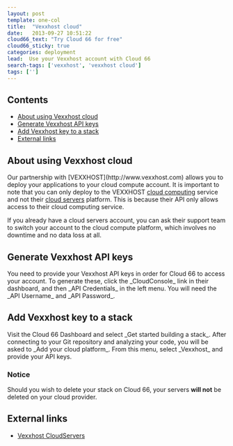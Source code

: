 ```yaml
---
layout: post
template: one-col
title:  "Vexxhost cloud"
date:   2013-09-27 10:51:22
cloud66_text: "Try Cloud 66 for free"
cloud66_sticky: true
categories: deployment
lead:  Use your Vexxhost account with Cloud 66
search-tags: ['vexxhost', 'vexxhost cloud']
tags: ['']
---
```


<h2>Contents</h2>
<ul class="page-toc">
	<li>
		<a href="#about">About using Vexxhost cloud</a>
	</li>
	<li>
		<a href="#gen">Generate Vexxhost API keys</a>
	</li>
	<li>
		<a href="#add">Add Vexxhost key to a stack</a>
	</li>
	<li>
		<a href="#external">External links</a>
	</li>
</ul>

<h2 id="about">About using Vexxhost cloud</h2>
Our partnership with [VEXXHOST](http://www.vexxhost.com) allows you to deploy your applications to your cloud compute account. It is important to note that you can only deploy to the VEXXHOST <a href="http://vexxhost.com/cloud-computing">cloud computing</a> service and not their <a href="http://vexxhost.com/cloud_servers">cloud servers</a> platform. This is because their API only allows access to their cloud computing service.

If you already have a cloud servers account, you can ask their support team to switch your account to the cloud compute platform, which involves no downtime and no data loss at all.

<h2 id="gen">Generate Vexxhost API keys</h2>
You need to provide your Vexxhost API keys in order for Cloud 66 to access your account. To generate these, click the _CloudConsole_ link in their dashboard, and then _API Credentials_ in the left menu. You will need the _API Username_ and _API Password_.

<h2 id="add">Add Vexxhost key to a stack</h2>
Visit the Cloud 66 Dashboard and select _Get started building a stack_. After connecting to your Git repository and analyzing your code, you will be asked to _Add your cloud platform_. From this menu, select _Vexxhost_ and provide your API keys.
<br/>

<div class="notice notice-warning">
    <h3>Notice</h3>
    <p>Should you wish to delete your stack on Cloud 66, your servers <b>will not</b> be deleted on your cloud provider.</p>
</div>

<h2 id="external">External links</h2>
<ul class="list">
	<li><a href="http://vexxhost.com/cloud_servers" target="_blank">Vexxhost CloudServers</a></li>
</ul>